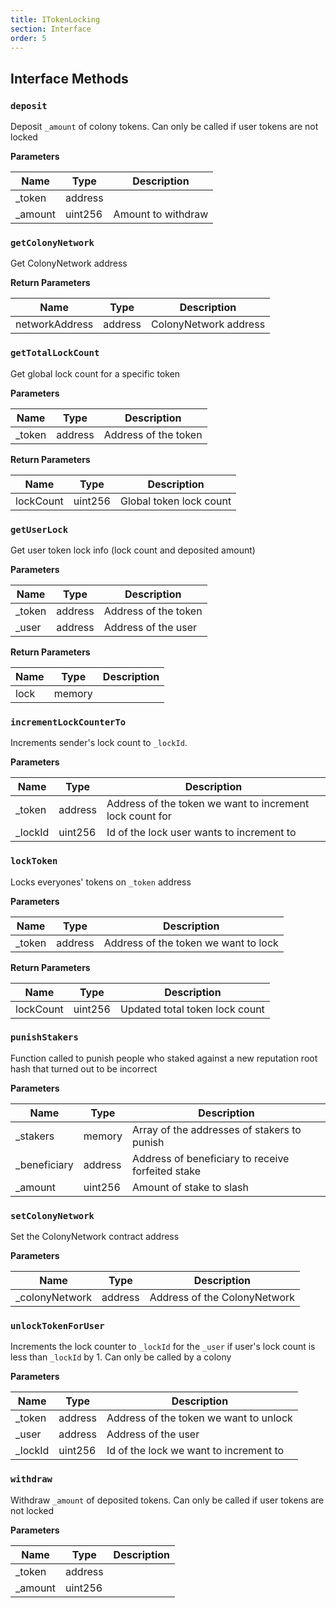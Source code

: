 ```yaml
---
title: ITokenLocking
section: Interface
order: 5
---
```


  
## Interface Methods

### `deposit`

Deposit `_amount` of colony tokens. Can only be called if user tokens are not locked

**Parameters**

|Name|Type|Description|
|---|---|---|
|_token|address|
|_amount|uint256|Amount to withdraw


### `getColonyNetwork`

Get ColonyNetwork address


**Return Parameters**

|Name|Type|Description|
|---|---|---|
|networkAddress|address|ColonyNetwork address

### `getTotalLockCount`

Get global lock count for a specific token

**Parameters**

|Name|Type|Description|
|---|---|---|
|_token|address|Address of the token

**Return Parameters**

|Name|Type|Description|
|---|---|---|
|lockCount|uint256|Global token lock count

### `getUserLock`

Get user token lock info (lock count and deposited amount)

**Parameters**

|Name|Type|Description|
|---|---|---|
|_token|address|Address of the token
|_user|address|Address of the user

**Return Parameters**

|Name|Type|Description|
|---|---|---|
|lock|memory|

### `incrementLockCounterTo`

Increments sender's lock count to `_lockId`.

**Parameters**

|Name|Type|Description|
|---|---|---|
|_token|address|Address of the token we want to increment lock count for
|_lockId|uint256|Id of the lock user wants to increment to


### `lockToken`

Locks everyones' tokens on `_token` address

**Parameters**

|Name|Type|Description|
|---|---|---|
|_token|address|Address of the token we want to lock

**Return Parameters**

|Name|Type|Description|
|---|---|---|
|lockCount|uint256|Updated total token lock count

### `punishStakers`

Function called to punish people who staked against a new reputation root hash that turned out to be incorrect

**Parameters**

|Name|Type|Description|
|---|---|---|
|_stakers|memory|Array of the addresses of stakers to punish
|_beneficiary|address|Address of beneficiary to receive forfeited stake
|_amount|uint256|Amount of stake to slash


### `setColonyNetwork`

Set the ColonyNetwork contract address

**Parameters**

|Name|Type|Description|
|---|---|---|
|_colonyNetwork|address|Address of the ColonyNetwork


### `unlockTokenForUser`

Increments the lock counter to `_lockId` for the `_user` if user's lock count is less than `_lockId` by 1. Can only be called by a colony

**Parameters**

|Name|Type|Description|
|---|---|---|
|_token|address|Address of the token we want to unlock
|_user|address|Address of the user
|_lockId|uint256|Id of the lock we want to increment to


### `withdraw`

Withdraw `_amount` of deposited tokens. Can only be called if user tokens are not locked

**Parameters**

|Name|Type|Description|
|---|---|---|
|_token|address|
|_amount|uint256|